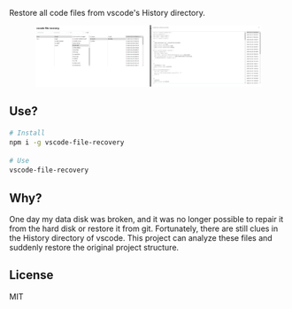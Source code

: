 Restore all code files from vscode's History directory.


<p align="center">
  <img src="./img/20230303133611.png" width="40%">
  <img src="./img/20230303133634.png" width="40%">
</p>

## Use?

``` sh
# Install
npm i -g vscode-file-recovery

# Use
vscode-file-recovery
```

## Why?

One day my data disk was broken, and it was no longer possible to repair it from the hard disk or restore it from git. Fortunately, there are still clues in the History directory of vscode. This project can analyze these files and suddenly restore the original project structure.

## License

MIT
